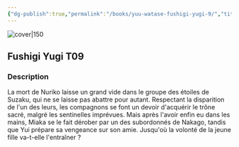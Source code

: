 ```yaml
---
{"dg-publish":true,"permalink":"/books/yuu-watase-fushigi-yugi-9/","title":"\"Fushigi Yugi 09\"","tags":["manga","romance","Fantasy"]}
---
```




![cover|150](http://books.google.com/books/content?id=nG69DwAAQBAJ&printsec=frontcover&img=1&zoom=1&source=gbs_api)

## Fushigi Yugi T09

### Description

La mort de Nuriko laisse un grand vide dans le groupe des étoiles de Suzaku, qui ne se laisse pas abattre pour autant. Respectant la disparition de l'un des leurs, les compagnons se font un devoir d'acquérir le trône sacré, malgré les sentinelles imprévues. Mais après l'avoir enfin eu dans les mains, Miaka se le fait dérober par un des subordonnés de Nakago, tandis que Yui prépare sa vengeance sur son amie. Jusqu'où la volonté de la jeune fille va-t-elle l'entraîner ?
```